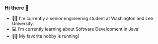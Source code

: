 ### Hi there 👋
- 👨‍🎓 I'm currently a senior engineering student at Washington and Lee University.
- 💻 I'm currently learning about Software Development in Java!
- 🏃‍♂️ My favorite hobby is running!

<!--
**ZachM00re/ZachM00re** is a ✨ _special_ ✨ repository because its `README.md` (this file) appears on your GitHub profile.

Here are some ideas to get you started:

- 🔭 I’m currently working on ...
- 🌱 I’m currently learning ...
- 👯 I’m looking to collaborate on ...
- 🤔 I’m looking for help with ...
- 💬 Ask me about ...
- 📫 How to reach me: ...
- 😄 Pronouns: ...
- ⚡ Fun fact: ...
-->
